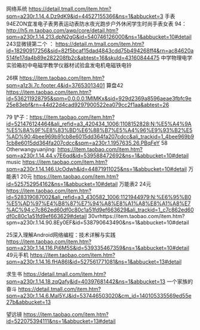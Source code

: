 网络系统 https://detail.tmall.com/item.htm?spm=a230r.1.14.4.Dz9dK9&id=44527155366&ns=1&abbucket=3
手表94EZON宜准电子表男表运动表防水夜光跑步户外休闲学生时尚手表女表
94：http://h5.m.taobao.com/awp/core/detail.htm?spm=a230r.1.14.213.dpN2gG&id=540746126000&ns=1&abbucket=10#detail
243显微镜第二个 ： https://detail.m.tmall.com/item.htm?id=18290917256&sid=82f5bcaf15dad4843cdd75b494268ff4&rn=ac84620a514fe17da4b89e282208fb2c&abtest=16&skuId=43160844475
中学物理电学实验箱初中电磁学教学仪器材试验盒发电机电磁铁电铃

26棋 https://item.taobao.com/item.htm?spm=a1z3i.7c.footer.4&id=37653013401
算盘42 https://item.taobao.com/item.htm?id=536211928795&spm=0.0.0.0.1MlMKx&sid=929d2369a8596aeae3fbfc9e25e83ebf&rn=44d22d4cad9297900522ea079cc2f1aa&abtest=26

79 铲子：https://item.taobao.com/item.htm?id=521476124464&ali_refid=a3_420434_1006:1108152828:N:%E5%A4%9A%E5%8A%9F%E8%83%BD%E6%88%B7%E5%A4%96%E9%93%B2%E5%AD%90:4bee969b91cb8e6015dd364fa207cdcc&ali_trackid=1_4bee969b91cb8e6015dd364fa207cdcc&spm=a230r.1.1957635.26.PBqFeY
58 Otherwangyuanjing: https://item.taobao.com/item.htm?spm=a230r.1.14.44.v7E6qd&id=539588472692&ns=1&abbucket=10#detail
music https://item.taobao.com/item.htm?spm=a230r.1.14.146.UcOdwh&id=44871911025&ns=1&abbucket=10#detail
万能表1 20元 https://item.taobao.com/item.htm?id=525752954162&ns=1&abbucket=10#detail
万能表2 24元  https://item.taobao.com/item.htm?id=528319087002&ali_refid=a3_430582_1006:1121944979:N:%E6%95%B0%E5%AD%97%E4%B8%87%E7%94%A8%E8%A1%A8%E8%A1%A8%E7%AC%94:c7c862ed60df0c80c1a51fd9ef663629&ali_trackid=1_c7c862ed60df0c80c1a51fd9ef663629#detail
 30vrhttps://item.taobao.com/item.htm?spm=a230r.1.14.90.8Ey0EF&id=538790643490&ns=1&abbucket=10#detail
 
 25深入理解Android网络编程：技术详解与实践
https://item.taobao.com/item.htm?spm=a230r.1.14.116.Pi6M5S&id=539335467359&ns=1&abbucket=10#detail
49元手机
https://item.taobao.com/item.htm?spm=a230r.1.14.16.fHA86I&id=527561771081&ns=1&abbucket=13#detail

求生书
https://detail.tmall.com/item.htm?spm=a230r.1.14.18.zqQafy&id=40397681442&ns=1&abbucket=13
一个家族的奋斗
https://detail.tmall.com/item.htm?spm=a230r.1.14.6.Mal5YJ&id=537446503020&cm_id=140105335569ed55e27b&abbucket=13

望远镜
https://item.taobao.com/item.htm?id=522075394111&ns=1&abbucket=13#detail

